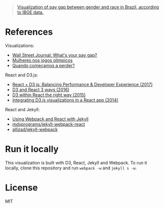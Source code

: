 > [Visualization of pay gap between gender and race in Brazil, according to IBGE data.](vgeorge.github.io/salario-cor-genero)

# References

Visualizations:

* [Wall Street Journal: What's your pay gap?](http://graphics.wsj.com/gender-pay-gap)
* [Mulheres nos jogos olímpicos]( http://generonumero.media/interativos/mulheres-nos-jogos-olimpicos/)
* [Quando começamos a perder? ](http://carolx.me/_past_works/caj/mulher/)

React and D3.js:

* [React + D3.js: Balancing Performance & Developer Experience (2017)](https://medium.com/@tibotiber/react-d3-js-balancing-performance-developer-experience-4da35f912484)
* [D3 and React 3 ways (2016)](https://mikewilliamson.wordpress.com/2016/06/03/d3-and-react-3-ways)
* [D3 within React the right way (2015)](https://oli.me.uk/2015/09/09/d3-within-react-the-right-way)
* [Integrating D3.js visualizations in a React app (2014)]( http://nicolashery.com/integrating-d3js-visualizations-in-a-react-app/)

React and Jekyll:

* [Using Webpack and React with Jekyll]( https://medium.com/@allizadrozny/using-webpack-and-react-with-jekyll-cfe137f8a2cc)
* [mdxprograms/jekyll-webpack-react]( https://github.com/mdxprograms/jekyll-webpack-react)
* [allizad/jekyll-webpack]( https://github.com/allizad/jekyll-webpack)

# Run it locally

This visualization is built with D3, React, Jekyll and Webpack. To run it locally, clone this repository and run `webpack -w` and `jekyll s -w`.

# License

MIT
